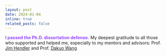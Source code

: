 ```yaml
---
layout: post
date: 2024-01-04 
inline: true
related_posts: false
---
```


**<span style="color:#9747FF">I passed the Ph.D. dissertation defense.</span>** My deepest gratitude to all those who supported and helped me, especially to my mentors and advisors: Prof. [Jim Hendler](https://en.wikipedia.org/wiki/James_Hendler) and Prof. [Dakuo Wang](https://www.dakuowang.com/)


